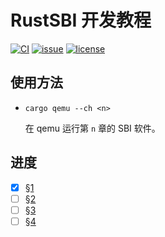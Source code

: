 ﻿# RustSBI 开发教程

[![CI](https://github.com/YdrMaster/rustsbi-tutorial/actions/workflows/workflow.yml/badge.svg?branch=main)](https://github.com/YdrMaster/rustsbi-tutorial/actions)
[![issue](https://img.shields.io/github/issues/YdrMaster/rustsbi-tutorial)](https://github.com/YdrMaster/rustsbi-tutorial/issues)
[![license](https://img.shields.io/github/license/YdrMaster/rustsbi-tutorial)](LICENSE)

## 使用方法

- `cargo qemu --ch <n>`

  在 qemu 运行第 `n` 章的 SBI 软件。

## 进度

- [x] [§1](ch1)
- [ ] [§2](ch2)
- [ ] [§3](ch3)
- [ ] [§4](ch4)
